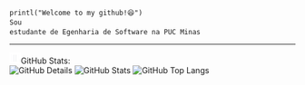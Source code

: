 
<code>printl("Welcome to my github!😆")</code>
<br>
<code>Sou estudante de Egenharia de Software na PUC Minas</code>
<hr>
<img height="20" alt="GIF" src="https://github.com/AntunesMarcos/AntunesMarcos/blob/main/img/graphic.gif?raw=true"/>GitHub Stats:
<div>
<img  alt="GitHub Details" width="420px" src="http://github-profile-summary-cards.vercel.app/api/cards/profile-details?username=ReisBiel23&theme=github_dark"/>
<!--- <img alt="GitHub Commits" width="200px" src="http://github-profile-summary-cards.vercel.app/api/cards/productive-time?username=joaopauloaramuni&theme=github_dark"/> -->
<img alt="GitHub Stats" width="200px" src="http://github-profile-summary-cards.vercel.app/api/cards/stats?username=ReisBiel23&theme=github_dark"/>
<img alt="GitHub Top Langs" width="200px" src="http://github-profile-summary-cards.vercel.app/api/cards/repos-per-language?username=ReisBiel23&theme=github_dark"/>
</div>
